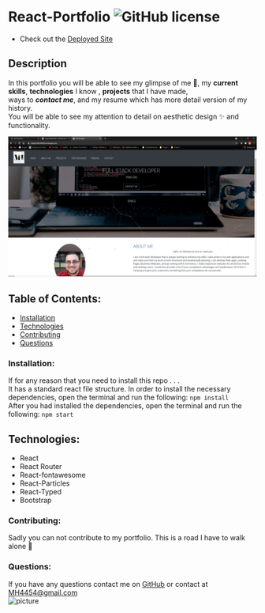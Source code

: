 # React-Portfolio ![GitHub license](https://img.shields.io/github/license/Naereen/StrapDown.js.svg)

* Check out the [Deployed Site](https://mhportfolio4454.herokuapp.com/)

## Description
In this portfolio you will be able to see my 
glimpse of me 🧑, my **current skills**, **technologies** I know , **projects** that I have made,<br> ways to _**contact me**_, and my resume which has more detail version of my history. <br> You will be able to see my attention to detail on aesthetic design ✨ and functionality.

![demo pic](/client/src/assets/images/Portfolio-demo.PNG)

## Table of Contents:
* [Installation](#installation)
* [Technologies](#technologies)
* [Contributing](#contributing)
* [Questions](#questions)

### Installation:
If for any reason that you need to install this repo . . .
<br>
It has a standard react file structure.
In order to install the necessary dependencies, open the terminal and run the following:
```npm install```
<br>
After you had installed the dependencies, open the terminal and run the following:
```npm start```

## Technologies:
* React
* React Router
* React-fontawesome
* React-Particles
* React-Typed
* Bootstrap

### Contributing:
Sadly you can not contribute to my portfolio. This is a road I have to walk alone 🤠

### Questions:
If you have any questions contact me on [GitHub](https://github.com/MH4454) or contact at MH4454@gmail.com<br>
![picture](https://github.com/MH4454.png?size=80)
